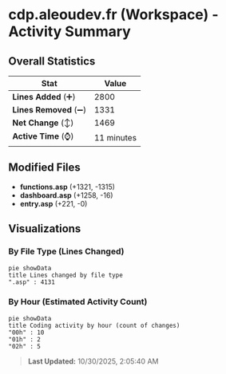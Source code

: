 # cdp.aleoudev.fr (Workspace) - Activity Summary 

## Overall Statistics

| Stat                   | Value                                                             |
| ---------------------- | ----------------------------------------------------------------- |
| **Lines Added** (➕)   | 2800                                          |
| **Lines Removed** (➖) | 1331                                        |
| **Net Change** (↕)    | 1469                |
| **Active Time** (⌚)   | 11 minutes |


## Modified Files
- **functions.asp** (+1321, -1315)
- **dashboard.asp** (+1258, -16)
- **entry.asp** (+221, -0)

## Visualizations

### By File Type (Lines Changed)

```mermaid
pie showData
title Lines changed by file type
".asp" : 4131
```

### By Hour (Estimated Activity Count)

```mermaid
pie showData
title Coding activity by hour (count of changes)
"00h" : 10
"01h" : 2
"02h" : 5
```


> **Last Updated:** 10/30/2025, 2:05:40 AM